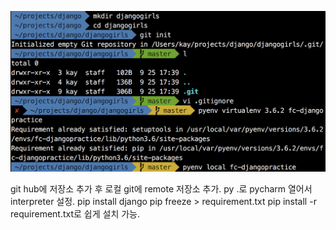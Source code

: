 ![process](process.png)

git hub에 저장소 추가 후 로컬 git에 remote 저장소 추가.
py .로 pycharm 열어서 interpreter 설정.
pip install django
pip freeze > requirement.txt
pip install -r requirement.txt로 쉽게 설치 가능.